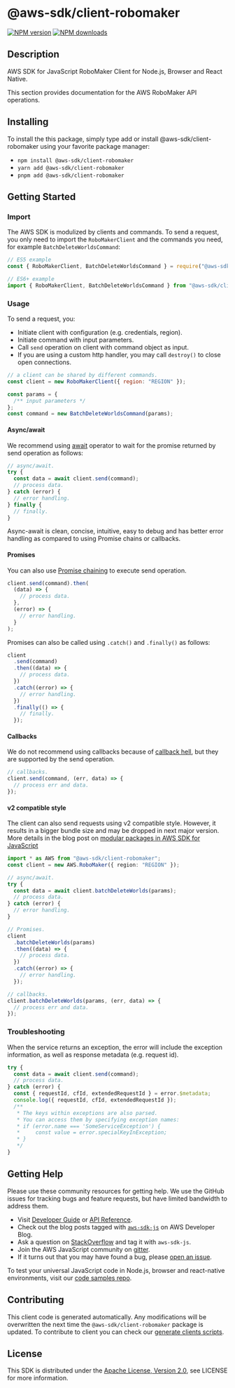 # @aws-sdk/client-robomaker

[![NPM version](https://img.shields.io/npm/v/@aws-sdk/client-robomaker/latest.svg)](https://www.npmjs.com/package/@aws-sdk/client-robomaker)
[![NPM downloads](https://img.shields.io/npm/dm/@aws-sdk/client-robomaker.svg)](https://www.npmjs.com/package/@aws-sdk/client-robomaker)

## Description

AWS SDK for JavaScript RoboMaker Client for Node.js, Browser and React Native.

<p>This section provides documentation for the AWS RoboMaker API operations.</p>

## Installing

To install the this package, simply type add or install @aws-sdk/client-robomaker
using your favorite package manager:

- `npm install @aws-sdk/client-robomaker`
- `yarn add @aws-sdk/client-robomaker`
- `pnpm add @aws-sdk/client-robomaker`

## Getting Started

### Import

The AWS SDK is modulized by clients and commands.
To send a request, you only need to import the `RoboMakerClient` and
the commands you need, for example `BatchDeleteWorldsCommand`:

```js
// ES5 example
const { RoboMakerClient, BatchDeleteWorldsCommand } = require("@aws-sdk/client-robomaker");
```

```ts
// ES6+ example
import { RoboMakerClient, BatchDeleteWorldsCommand } from "@aws-sdk/client-robomaker";
```

### Usage

To send a request, you:

- Initiate client with configuration (e.g. credentials, region).
- Initiate command with input parameters.
- Call `send` operation on client with command object as input.
- If you are using a custom http handler, you may call `destroy()` to close open connections.

```js
// a client can be shared by different commands.
const client = new RoboMakerClient({ region: "REGION" });

const params = {
  /** input parameters */
};
const command = new BatchDeleteWorldsCommand(params);
```

#### Async/await

We recommend using [await](https://developer.mozilla.org/en-US/docs/Web/JavaScript/Reference/Operators/await)
operator to wait for the promise returned by send operation as follows:

```js
// async/await.
try {
  const data = await client.send(command);
  // process data.
} catch (error) {
  // error handling.
} finally {
  // finally.
}
```

Async-await is clean, concise, intuitive, easy to debug and has better error handling
as compared to using Promise chains or callbacks.

#### Promises

You can also use [Promise chaining](https://developer.mozilla.org/en-US/docs/Web/JavaScript/Guide/Using_promises#chaining)
to execute send operation.

```js
client.send(command).then(
  (data) => {
    // process data.
  },
  (error) => {
    // error handling.
  }
);
```

Promises can also be called using `.catch()` and `.finally()` as follows:

```js
client
  .send(command)
  .then((data) => {
    // process data.
  })
  .catch((error) => {
    // error handling.
  })
  .finally(() => {
    // finally.
  });
```

#### Callbacks

We do not recommend using callbacks because of [callback hell](http://callbackhell.com/),
but they are supported by the send operation.

```js
// callbacks.
client.send(command, (err, data) => {
  // process err and data.
});
```

#### v2 compatible style

The client can also send requests using v2 compatible style.
However, it results in a bigger bundle size and may be dropped in next major version. More details in the blog post
on [modular packages in AWS SDK for JavaScript](https://aws.amazon.com/blogs/developer/modular-packages-in-aws-sdk-for-javascript/)

```ts
import * as AWS from "@aws-sdk/client-robomaker";
const client = new AWS.RoboMaker({ region: "REGION" });

// async/await.
try {
  const data = await client.batchDeleteWorlds(params);
  // process data.
} catch (error) {
  // error handling.
}

// Promises.
client
  .batchDeleteWorlds(params)
  .then((data) => {
    // process data.
  })
  .catch((error) => {
    // error handling.
  });

// callbacks.
client.batchDeleteWorlds(params, (err, data) => {
  // process err and data.
});
```

### Troubleshooting

When the service returns an exception, the error will include the exception information,
as well as response metadata (e.g. request id).

```js
try {
  const data = await client.send(command);
  // process data.
} catch (error) {
  const { requestId, cfId, extendedRequestId } = error.$metadata;
  console.log({ requestId, cfId, extendedRequestId });
  /**
   * The keys within exceptions are also parsed.
   * You can access them by specifying exception names:
   * if (error.name === 'SomeServiceException') {
   *     const value = error.specialKeyInException;
   * }
   */
}
```

## Getting Help

Please use these community resources for getting help.
We use the GitHub issues for tracking bugs and feature requests, but have limited bandwidth to address them.

- Visit [Developer Guide](https://docs.aws.amazon.com/sdk-for-javascript/v3/developer-guide/welcome.html)
  or [API Reference](https://docs.aws.amazon.com/AWSJavaScriptSDK/v3/latest/index.html).
- Check out the blog posts tagged with [`aws-sdk-js`](https://aws.amazon.com/blogs/developer/tag/aws-sdk-js/)
  on AWS Developer Blog.
- Ask a question on [StackOverflow](https://stackoverflow.com/questions/tagged/aws-sdk-js) and tag it with `aws-sdk-js`.
- Join the AWS JavaScript community on [gitter](https://gitter.im/aws/aws-sdk-js-v3).
- If it turns out that you may have found a bug, please [open an issue](https://github.com/aws/aws-sdk-js-v3/issues/new/choose).

To test your universal JavaScript code in Node.js, browser and react-native environments,
visit our [code samples repo](https://github.com/aws-samples/aws-sdk-js-tests).

## Contributing

This client code is generated automatically. Any modifications will be overwritten the next time the `@aws-sdk/client-robomaker` package is updated.
To contribute to client you can check our [generate clients scripts](https://github.com/aws/aws-sdk-js-v3/tree/main/scripts/generate-clients).

## License

This SDK is distributed under the
[Apache License, Version 2.0](http://www.apache.org/licenses/LICENSE-2.0),
see LICENSE for more information.
